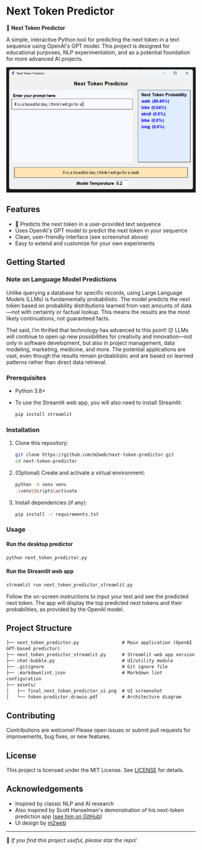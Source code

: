 # Next Token Predictor

🚀 **Next Token Predictor**

A simple, interactive Python tool for predicting the next token in a text sequence using OpenAI's GPT model. This project is designed for educational purposes, NLP experimentation, and as a potential foundation for more advanced AI projects.

![App UI](assets/final_next_token_predictor_ui.png)

## Features

- 🧠 Predicts the next token in a user-provided text sequence
- Uses OpenAI's GPT model to predict the next token in your sequence
- Clean, user-friendly interface (see screenshot above)
- Easy to extend and customize for your own experiments

## Getting Started

### Note on Language Model Predictions

Unlike querying a database for specific records, using Large Language Models (LLMs) is fundamentally probabilistic. The model predicts the next token based on probability distributions learned from vast amounts of data—not with certainty or factual lookup. This means the results are the most likely continuations, not guaranteed facts.

That said, I’m thrilled that technology has advanced to this point! 😊 LLMs will continue to open up new possibilities for creativity and innovation—not only in software development, but also in project management, data modeling, marketing, medicine, and more. The potential applications are vast, even though the results remain probabilistic and are based on learned patterns rather than direct data retrieval.

### Prerequisites

- Python 3.8+
- To use the Streamlit web app, you will also need to install Streamlit:

   ```sh
   pip install streamlit
   ```

### Installation

1. Clone this repository:

   ```sh
   git clone https://github.com/m2web/next-token-predictor.git
   cd next-token-predictor
   ```

2. (Optional) Create and activate a virtual environment:

   ```sh
   python -m venv venv
   .\venv\Scripts\activate
   ```

3. Install dependencies (if any):

   ```sh
   pip install -r requirements.txt
   ```

### Usage

#### Run the desktop predictor

```sh
python next_token_predictor.py
```

#### Run the Streamlit web app

```sh
streamlit run next_token_predictor_streamlit.py
```

Follow the on-screen instructions to input your text and see the predicted next token. The app will display the top predicted next tokens and their probabilities, as provided by the OpenAI model.

## Project Structure

```text
├── next_token_predictor.py                # Main application (OpenAI GPT-based predictor)
├── next_token_predictor_streamlit.py      # Streamlit web app version
├── chat-bubble.py                         # UI/utility module
├── .gitignore                             # Git ignore file
├── .markdownlint.json                     # Markdown lint configuration
├── assets/
│   ├── final_next_token_predictor_ui.png  # UI screenshot
│   └── token-predictor.drawio.pdf         # Architecture diagram
```

## Contributing

Contributions are welcome! Please open issues or submit pull requests for improvements, bug fixes, or new features.

## License

This project is licensed under the MIT License. See [LICENSE](LICENSE) for details.

## Acknowledgements

- Inspired by classic NLP and AI research
- Also inspired by Scott Hanselman's demonstration of his next-token prediction app ([see him on GitHub](https://github.com/shanselman))
- UI design by [m2web](https://github.com/m2web)

---

🌟 _If you find this project useful, please star the repo!_
